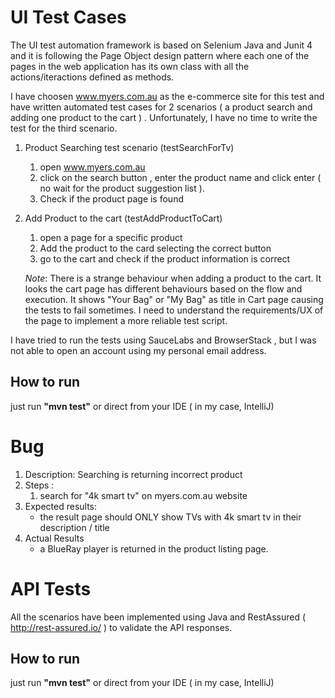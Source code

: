 # UI Test Cases 

The UI test automation framework is based on Selenium Java and Junit 4 and it is following the Page Object design pattern where each one of the pages in the web application has its own class with all the actions/iteractions defined as methods.

I have choosen www.myers.com.au as the e-commerce site for this test and have written automated test cases for 2 scenarios ( a product search and adding one product to the cart ) . Unfortunately, I have no time to write the test for the third scenario. 
1. Product Searching test scenario (testSearchForTv)
   1. open www.myers.com.au
   2. click on the search button , enter the product name and click enter ( no wait for the product suggestion list ).
   3. Check if the product page is found 
  
2. Add Product to the cart (testAddProductToCart)
   1. open a page for a specific product
   2. Add the product to the card selecting the correct button
   3. go to the cart and check if the product information is correct
   
   *Note*: There is a strange behaviour when adding a product to the cart. It looks the cart page has different behaviours based on the flow and execution. It shows "Your Bag" or "My Bag" as title in Cart page causing the tests to fail sometimes. I need to understand the requirements/UX of the page to implement a more reliable test script.
   
I have tried to run the tests using SauceLabs and BrowserStack , but I was not able to open an account using my personal email address.
## How to run 
just run **"mvn test"** or direct from your IDE ( in my case, IntelliJ)
   
# Bug
1. Description: Searching is returning incorrect product
2. Steps : 
   1. search for "4k smart tv" on myers.com.au website
3. Expected results: 
   * the result page should ONLY show TVs with 4k smart tv in their description / title
4. Actual Results
   * a BlueRay player is returned in the product listing page.
   
# API Tests
All the scenarios have been implemented using Java and RestAssured ( http://rest-assured.io/ ) to validate the API responses.
## How to run 
just run **"mvn test"** or direct from your IDE ( in my case, IntelliJ)

